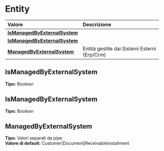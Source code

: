 # Entity

| Valore | Descrizione |
| :--- | :--- |
| [**IsManagedByExternalSystem**](entity.md#ismanagedbyexternalsystem) |  |
| [**IsManagedByExternalSystem**](entity.md#ismanagedbyexternalsystem) |  |
| [**ManagedByExternalSystem**](entity.md#managedbyexternalsystem) | Entità gestite dai Sistemi Esterni \(Erp/Crm\) |

## IsManagedByExternalSystem

**Tipo:** Boolean

## IsManagedByExternalSystem

**Tipo:** Boolean

## ManagedByExternalSystem

**Tipo:** Valori separati da pipe  
**Valore di default:** Customer\|Document\|ReceivableInstallment
